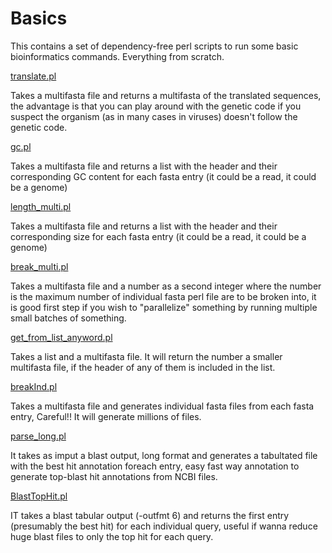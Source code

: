 # Basics
This contains a set of dependency-free perl scripts to run some basic bioinformatics commands. Everything from scratch.

[translate.pl](SCRIPTS/translate.pl)

Takes a multifasta file and returns a multifasta of the translated sequences, the advantage is that you can play around with the genetic code if you suspect the organism (as in many cases in viruses) doesn't follow the genetic code. 

[gc.pl](SCRIPTS/gc.pl)

Takes a multifasta file and returns a list with the header and their corresponding GC content for each fasta entry (it could be a read, it could be a genome)

[length_multi.pl](SCRIPTS/length_multi.pl)

Takes a multifasta file and returns a list with the header and their corresponding size for each fasta entry (it could be a read, it could be a genome)

[break_multi.pl](SCRIPTS/break_multi.pl)

Takes a multifasta file and a number as a second integer where the number is the maximum number of individual fasta perl file are to be broken into, it is good first step if you wish to "parallelize" something by running multiple small batches of something.

[get_from_list_anyword.pl](SCRIPTS/get_from_list_anyword.pl)

Takes a list and a multifasta file. It will return the number a smaller multifasta file, if the header of any of them is included in the list.

[breakInd.pl](SCRIPTS/breakInd.pl)

Takes a multifasta file and generates individual fasta files from each fasta entry, Careful!! It will generate millions of files.

[parse_long.pl](SCRIPTS/parse_long.pl)

It takes as imput a blast output, long format and generates a tabultated file with the best hit annotation foreach entry, easy fast way annotation to generate top-blast hit annotations from NCBI files. 

[BlastTopHit.pl](SCRIPTS/BastTopHits.pl)

IT takes a blast tabular output (-outfmt 6) and returns the first entry (presumably the best hit) for each individual query, useful if wanna reduce huge blast files to only the top hit for each query.
